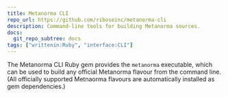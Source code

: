 ```yaml
---
title: Metanorma CLI
repo_url: https://github.com/riboseinc/metanorma-cli
description: Command-line tools for building Metanorma sources.
docs:
  git_repo_subtree: docs
tags: ["writtenin:Ruby", "interface:CLI"]
---
```


The Metanorma CLI Ruby gem provides the `metanorma` executable,
which can be used to build any official Metanorma flavour from the command line.
(All officially supported Metnaorma flavours are automatically installed as gem dependencies.)
